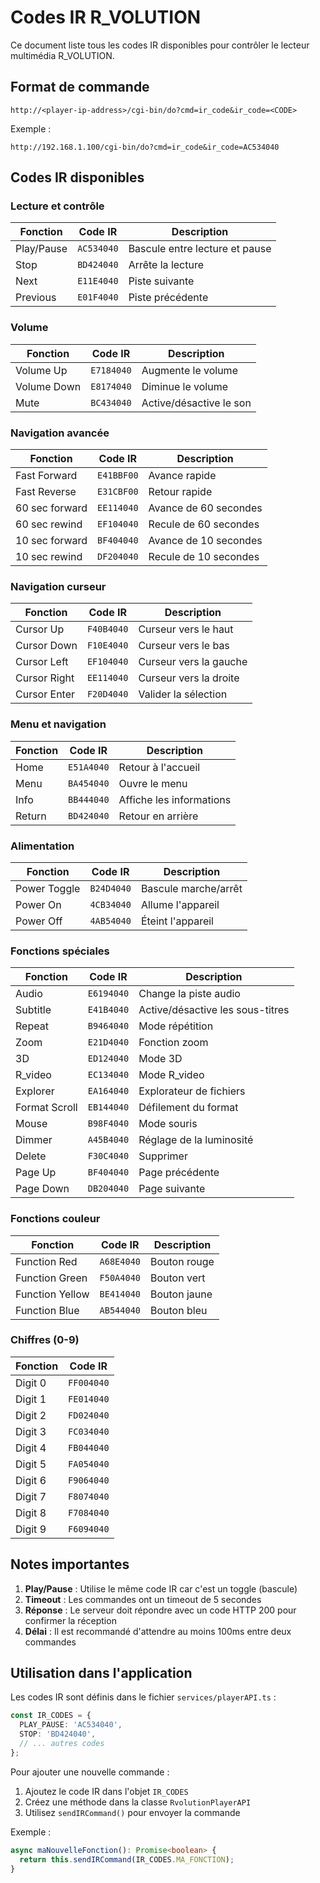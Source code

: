# Codes IR R_VOLUTION

Ce document liste tous les codes IR disponibles pour contrôler le lecteur multimédia R_VOLUTION.

## Format de commande

```
http://<player-ip-address>/cgi-bin/do?cmd=ir_code&ir_code=<CODE>
```

Exemple :
```
http://192.168.1.100/cgi-bin/do?cmd=ir_code&ir_code=AC534040
```

## Codes IR disponibles

### Lecture et contrôle

| Fonction | Code IR | Description |
|----------|---------|-------------|
| Play/Pause | `AC534040` | Bascule entre lecture et pause |
| Stop | `BD424040` | Arrête la lecture |
| Next | `E11E4040` | Piste suivante |
| Previous | `E01F4040` | Piste précédente |

### Volume

| Fonction | Code IR | Description |
|----------|---------|-------------|
| Volume Up | `E7184040` | Augmente le volume |
| Volume Down | `E8174040` | Diminue le volume |
| Mute | `BC434040` | Active/désactive le son |

### Navigation avancée

| Fonction | Code IR | Description |
|----------|---------|-------------|
| Fast Forward | `E41BBF00` | Avance rapide |
| Fast Reverse | `E31CBF00` | Retour rapide |
| 60 sec forward | `EE114040` | Avance de 60 secondes |
| 60 sec rewind | `EF104040` | Recule de 60 secondes |
| 10 sec forward | `BF404040` | Avance de 10 secondes |
| 10 sec rewind | `DF204040` | Recule de 10 secondes |

### Navigation curseur

| Fonction | Code IR | Description |
|----------|---------|-------------|
| Cursor Up | `F40B4040` | Curseur vers le haut |
| Cursor Down | `F10E4040` | Curseur vers le bas |
| Cursor Left | `EF104040` | Curseur vers la gauche |
| Cursor Right | `EE114040` | Curseur vers la droite |
| Cursor Enter | `F20D4040` | Valider la sélection |

### Menu et navigation

| Fonction | Code IR | Description |
|----------|---------|-------------|
| Home | `E51A4040` | Retour à l'accueil |
| Menu | `BA454040` | Ouvre le menu |
| Info | `BB444040` | Affiche les informations |
| Return | `BD424040` | Retour en arrière |

### Alimentation

| Fonction | Code IR | Description |
|----------|---------|-------------|
| Power Toggle | `B24D4040` | Bascule marche/arrêt |
| Power On | `4CB34040` | Allume l'appareil |
| Power Off | `4AB54040` | Éteint l'appareil |

### Fonctions spéciales

| Fonction | Code IR | Description |
|----------|---------|-------------|
| Audio | `E6194040` | Change la piste audio |
| Subtitle | `E41B4040` | Active/désactive les sous-titres |
| Repeat | `B9464040` | Mode répétition |
| Zoom | `E21D4040` | Fonction zoom |
| 3D | `ED124040` | Mode 3D |
| R_video | `EC134040` | Mode R_video |
| Explorer | `EA164040` | Explorateur de fichiers |
| Format Scroll | `EB144040` | Défilement du format |
| Mouse | `B98F4040` | Mode souris |
| Dimmer | `A45B4040` | Réglage de la luminosité |
| Delete | `F30C4040` | Supprimer |
| Page Up | `BF404040` | Page précédente |
| Page Down | `DB204040` | Page suivante |

### Fonctions couleur

| Fonction | Code IR | Description |
|----------|---------|-------------|
| Function Red | `A68E4040` | Bouton rouge |
| Function Green | `F50A4040` | Bouton vert |
| Function Yellow | `BE414040` | Bouton jaune |
| Function Blue | `AB544040` | Bouton bleu |

### Chiffres (0-9)

| Fonction | Code IR |
|----------|---------|
| Digit 0 | `FF004040` |
| Digit 1 | `FE014040` |
| Digit 2 | `FD024040` |
| Digit 3 | `FC034040` |
| Digit 4 | `FB044040` |
| Digit 5 | `FA054040` |
| Digit 6 | `F9064040` |
| Digit 7 | `F8074040` |
| Digit 8 | `F7084040` |
| Digit 9 | `F6094040` |

## Notes importantes

1. **Play/Pause** : Utilise le même code IR car c'est un toggle (bascule)
2. **Timeout** : Les commandes ont un timeout de 5 secondes
3. **Réponse** : Le serveur doit répondre avec un code HTTP 200 pour confirmer la réception
4. **Délai** : Il est recommandé d'attendre au moins 100ms entre deux commandes

## Utilisation dans l'application

Les codes IR sont définis dans le fichier `services/playerAPI.ts` :

```typescript
const IR_CODES = {
  PLAY_PAUSE: 'AC534040',
  STOP: 'BD424040',
  // ... autres codes
};
```

Pour ajouter une nouvelle commande :

1. Ajoutez le code IR dans l'objet `IR_CODES`
2. Créez une méthode dans la classe `RvolutionPlayerAPI`
3. Utilisez `sendIRCommand()` pour envoyer la commande

Exemple :

```typescript
async maNouvelleFonction(): Promise<boolean> {
  return this.sendIRCommand(IR_CODES.MA_FONCTION);
}
```